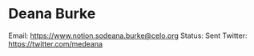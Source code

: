 # Deana Burke

Email: https://www.notion.sodeana.burke@celo.org
Status: Sent
Twitter: https://twitter.com/medeana